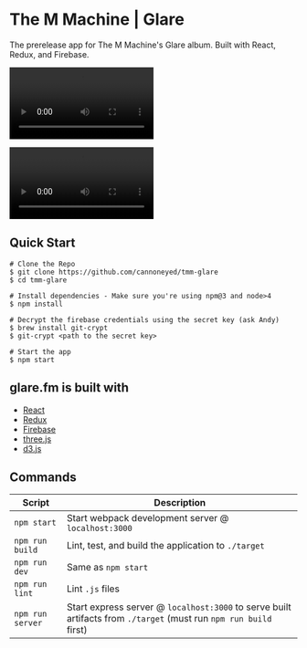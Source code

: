 # The M Machine | Glare
The prerelease app for The M Machine's Glare album.
Built with React, Redux, and Firebase.<br/>

<video src="./glare_interaction_basic.webm" width="50%" autoplay loop class="glare-thumbnail"></video>

<video src="./glare_fm_share_mechanic.webm" width="50%" autoplay loop class="glare-thumbnail"></video>

Quick Start
-----------

```shell
# Clone the Repo
$ git clone https://github.com/cannoneyed/tmm-glare
$ cd tmm-glare

# Install dependencies - Make sure you're using npm@3 and node>4
$ npm install

# Decrypt the firebase credentials using the secret key (ask Andy)
$ brew install git-crypt
$ git-crypt <path to the secret key>

# Start the app
$ npm start

```

glare.fm is built with
-----

- [React](https://facebook.github.io/react/docs/getting-started.html)
- [Redux](http://redux.js.org/index.html)
- [Firebase](https://www.firebase.com/docs/web/guide/)
- [three.js](https://threejs.org/)
- [d3.js](https://d3js.org/)

Commands
--------

|Script|Description|
|---|---|
|`npm start`|Start webpack development server @ `localhost:3000`|
|`npm run build`|Lint, test, and build the application to `./target`|
|`npm run dev`|Same as `npm start`|
|`npm run lint`|Lint `.js` files|
|`npm run server`|Start express server @ `localhost:3000` to serve built artifacts from `./target` (must run `npm run build` first)|
